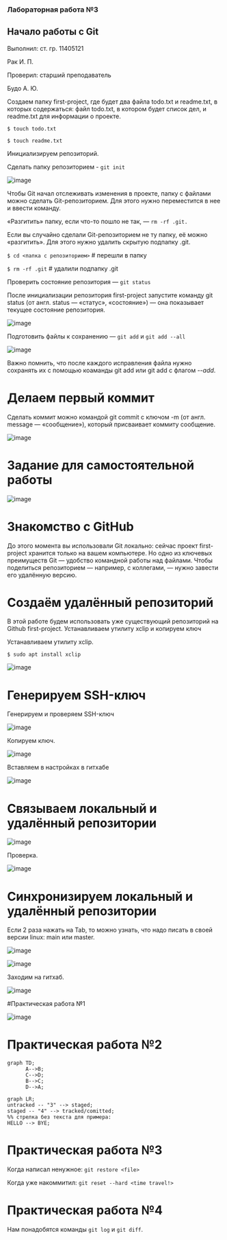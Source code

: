 ### Лабораторная работа №3

## Начало работы с Git
Выполнил: ст. гр. 11405121

Рак И. П.

Проверил: старший преподаватель

Будо А. Ю.

Создаем папку first-project, где будет два файла todo.txt и readme.txt, в которых содержаться: файл todo.txt, в котором будет список дел, и readme.txt для информации о проекте.

`$ touch todo.txt`

`$ touch readme.txt`

Инициализируем репозиторий.

Сделать папку репозиторием - `git init`

![image](https://github.com/Ivan20031982/Programming-3K-1S/assets/115215650/c810b6f4-87b0-490a-877a-08da8ff556f0)

Чтобы Git начал отслеживать изменения в проекте, папку с файлами можно сделать Git-репозиторием. Для этого нужно переместится в нее и ввести команду.

«Разгитить» папку, если что-то пошло не так, — `rm -rf .git.`

Если вы случайно сделали Git-репозиторием не ту папку, её можно «разгитить». Для этого нужно удалить скрытую подпапку .git.

`$ cd <папка с репозиторием>` # перешли в папку

`$ rm -rf .git` # удалили подпапку .git

Проверить состояние репозитория — `git status`

После инициализации репозитория first-project запустите команду git status (от англ. status — «статус», «состояние») — она показывает текущее состояние репозитория.

![image](https://github.com/Ivan20031982/Programming-3K-1S/assets/115215650/4169ff69-455d-4186-9c1b-45bd2475d42f)

Подготовить файлы к сохранению — `git add` и `git add --all`

![image](https://github.com/Ivan20031982/Programming-3K-1S/assets/115215650/e4dfe4db-5abb-4372-94a5-6616a78e8e37)

Важно помнить, что после каждого исправления файла нужно сохранять их с помощью коаманды git add или git add с флагом *--add*.

# Делаем первый коммит

Сделать коммит можно командой git commit c ключом -m (от англ. message — «сообщение»), который присваивает коммиту сообщение.

![image](https://github.com/Ivan20031982/Programming-3K-1S/assets/115215650/f8ebdaa9-2e3f-4067-ac86-7ee3491f589b)

# Задание для самостоятельной работы

![image](https://github.com/Ivan20031982/Programming-3K-1S/assets/115215650/ed0787d2-92e2-43f1-8b2d-2d4eac321459)

# Знакомство с GitHub

До этого момента вы использовали Git локально: сейчас проект first-project хранится только на вашем компьютере. Но одно из ключевых преимуществ Git — удобство командной работы над файлами. Чтобы поделиться репозиторием — например, с коллегами, — нужно завести его удалённую версию.

# Создаём удалённый репозиторий

В этой работе будем использовать уже существующий репозиторий на Github first-project. Устанавливаем утилиту xclip и копируем ключ

Устанавливаем утилиту xclip.

`$ sudo apt install xclip`

![image](https://github.com/Ivan20031982/Programming-3K-1S/assets/115215650/b5df06a5-52df-48ff-a24b-eccb8e0b89ba)

# Генерируем SSH-ключ

Генерируем и проверяем SSH-ключ

![image](https://github.com/Ivan20031982/Programming-3K-1S/assets/115215650/537079f6-94db-4ee9-80f1-367c1e8dc768)

Копируем ключ.

![image](https://github.com/Ivan20031982/Programming-3K-1S/assets/115215650/d9ddc05b-2c67-4e79-820c-c6842822fa2f)

Вставляем в настройках в гитхабе

![image](https://github.com/Ivan20031982/Programming-3K-1S/assets/115215650/d97ec848-1f78-4164-8b93-1090c25a092e)

# Связываем локальный и удалённый репозитории

![image](https://github.com/Ivan20031982/Programming-3K-1S/assets/115215650/566a6095-7e28-4713-95dc-2333a9941aef)

Проверка. 

![image](https://github.com/Ivan20031982/Programming-3K-1S/assets/115215650/2eaab961-813e-4b61-ae46-888ea13f7258)

# Синхронизируем локальный и удалённый репозитории

Если 2 раза нажать на Tab, то можно узнать, что надо писать в своей версии linux: main или master.

![image](https://github.com/Ivan20031982/Programming-3K-1S/assets/115215650/472c7cb4-2e23-4cad-a01f-c6d3054327b4)

![image](https://github.com/Ivan20031982/Programming-3K-1S/assets/115215650/a4f5c273-cbb4-49b2-88a0-4ca576313f3d)

Заходим на гитхаб.

![image](https://github.com/Ivan20031982/Programming-3K-1S/assets/115215650/11cf28fe-cc2f-4837-8fdc-93a7c21a4536)

#Практическая работа №1

![image](https://github.com/Ivan20031982/Programming-3K-1S/assets/115215650/cb9d89bd-2db6-4239-aa1c-a12ae28ba235)


# Практическая работа №2

```mermaid
graph TD;
      A-->B;
      C-->D;
      B-->C;
      D-->A;
```



```mermaid
graph LR;
untracked -- "3" --> staged;
staged -- "4" --> tracked/comitted;
%% стрелка без текста для примера:
HELLO --> BYE;
```

# Практическая работа №3

Когда написал ненужное: ```git restore <file>```

Когда уже накоммитил: ```git reset --hard <time travel!>```

# Практическая работа №4

Нам понадобятся команды `git log` и `git diff`.
